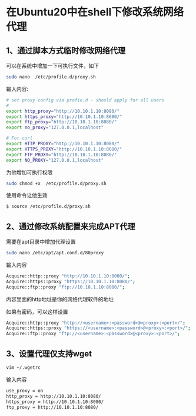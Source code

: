# 在Ubuntu20中在shell下修改系统网络代理

## 1、通过脚本方式临时修改网络代理

可以在系统中增加一下可执行文件，如下

```sh
sudo nano  /etc/profile.d/proxy.sh
```

输入内容:

```sh
# set proxy config via profie.d - should apply for all users
# 
export http_proxy="http://10.10.1.10:8080/"
export https_proxy="http://10.10.1.10:8080/"
export ftp_proxy="http://10.10.1.10:8080/"
export no_proxy="127.0.0.1,localhost"

# For curl
export HTTP_PROXY="http://10.10.1.10:8080/"
export HTTPS_PROXY="http://10.10.1.10:8080/"
export FTP_PROXY="http://10.10.1.10:8080/"
export NO_PROXY="127.0.0.1,localhost"
```

为他增加可执行权限

```sh
sudo chmod +x  /etc/profile.d/proxy.sh
```

使用命令让他生效

```sh
$ source /etc/profile.d/proxy.sh
```

## 2、通过修改系统配置来完成APT代理

需要在apt目录中增加代理设置

```sh
sudo nano /etc/apt/apt.conf.d/80proxy
```

输入内容
```sh
Acquire::http::proxy "http://10.10.1.10:8080/";
Acquire::https::proxy "https://10.10.1.10:8080/";
Acquire::ftp::proxy "ftp://10.10.1.10:8080/";
```

内容里面的http地址是你的网络代理软件的地址

如果有密码，可以这样设置
```sh
Acquire::http::proxy "http://<username>:<password>@<proxy>:<port>/";
Acquire::https::proxy "https://<username>:<password>@<proxy>:<port>/";
Acquire::ftp::proxy "ftp://<username>:<password>@<proxy>:<port>/";
```

## 3、设置代理仅支持wget

```sh
vim ~/.wgetrc      
```
输入内容
```sh
use_proxy = on
http_proxy = http://10.10.1.10:8080/ 
https_proxy = http://10.10.1.10:8080/ 
ftp_proxy = http://10.10.1.10:8080/ 
```